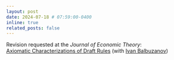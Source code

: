 ```yaml
---
layout: post
date: 2024-07-18 # 07:59:00-0400
inline: true
related_posts: false
---
```


Revision requested at the _Journal of Economic Theory_:\
[Axiomatic Characterizations of Draft Rules](https://arxiv.org/abs/2204.08300) (with [Ivan Balbuzanov](https://sites.google.com/site/ibalbuzanov/)) 

